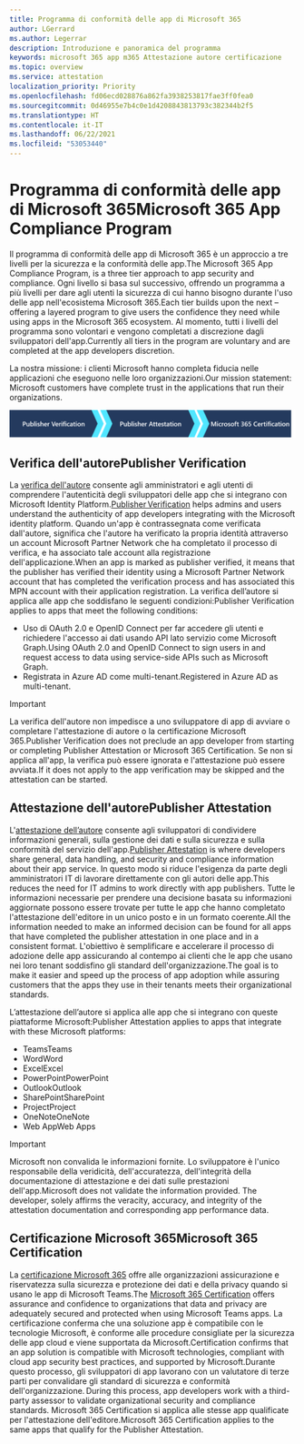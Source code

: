 ```yaml
---
title: Programma di conformità delle app di Microsoft 365
author: LGerrard
ms.author: Legerrar
description: Introduzione e panoramica del programma
keywords: microsoft 365 app m365 Attestazione autore certificazione
ms.topic: overview
ms.service: attestation
localization_priority: Priority
ms.openlocfilehash: fd06ecd028876a862fa3938253817fae3ff0fea0
ms.sourcegitcommit: 0d46955e7b4c0e1d4208843813793c382344b2f5
ms.translationtype: HT
ms.contentlocale: it-IT
ms.lasthandoff: 06/22/2021
ms.locfileid: "53053440"
---
```

# <a name="microsoft-365-app-compliance-program"></a><span data-ttu-id="f6c2a-104">Programma di conformità delle app di Microsoft 365</span><span class="sxs-lookup"><span data-stu-id="f6c2a-104">Microsoft 365 App Compliance Program</span></span>

<span data-ttu-id="f6c2a-105">Il programma di conformità delle app di Microsoft 365 è un approccio a tre livelli per la sicurezza e la conformità delle app.</span><span class="sxs-lookup"><span data-stu-id="f6c2a-105">The Microsoft 365 App Compliance Program, is a three tier approach to app security and compliance.</span></span> <span data-ttu-id="f6c2a-106">Ogni livello si basa sul successivo, offrendo un programma a più livelli per dare agli utenti la sicurezza di cui hanno bisogno durante l'uso delle app nell'ecosistema Microsoft 365.</span><span class="sxs-lookup"><span data-stu-id="f6c2a-106">Each tier builds upon the next – offering a layered program to give users the confidence they need while using apps in the Microsoft 365 ecosystem.</span></span> <span data-ttu-id="f6c2a-107">Al momento, tutti i livelli del programma sono volontari e vengono completati a discrezione dagli sviluppatori dell'app.</span><span class="sxs-lookup"><span data-stu-id="f6c2a-107">Currently all tiers in the program are voluntary and are completed at the app developers discretion.</span></span> 

<span data-ttu-id="f6c2a-108">La nostra missione: i clienti Microsoft hanno completa fiducia nelle applicazioni che eseguono nelle loro organizzazioni.</span><span class="sxs-lookup"><span data-stu-id="f6c2a-108">Our mission statement: Microsoft customers have complete trust in the applications that run their organizations.</span></span>

  ![Approccio a 3 livelli alla conformità delle app](media/Microsoft-App-Compliance-Overview.png) 

## <a name="publisher-verification"></a><span data-ttu-id="f6c2a-110">Verifica dell'autore</span><span class="sxs-lookup"><span data-stu-id="f6c2a-110">Publisher Verification</span></span>

<span data-ttu-id="f6c2a-111">La [verifica dell'autore](https://docs.microsoft.com/azure/active-directory/develop/publisher-verification-overview) consente agli amministratori e agli utenti di comprendere l'autenticità degli sviluppatori delle app che si integrano con Microsoft Identity Platform.</span><span class="sxs-lookup"><span data-stu-id="f6c2a-111">[Publisher Verification](https://docs.microsoft.com/azure/active-directory/develop/publisher-verification-overview) helps admins and users understand the authenticity of app developers integrating with the Microsoft identity platform.</span></span> <span data-ttu-id="f6c2a-112">Quando un'app è contrassegnata come verificata dall'autore, significa che l'autore ha verificato la propria identità attraverso un account Microsoft Partner Network che ha completato il processo di verifica, e ha associato tale account alla registrazione dell'applicazione.</span><span class="sxs-lookup"><span data-stu-id="f6c2a-112">When an app is marked as publisher verified, it means that the publisher has verified their identity using a Microsoft Partner Network account that has completed the verification process and has associated this MPN account with their application registration.</span></span>
<span data-ttu-id="f6c2a-113">La verifica dell’autore si applica alle app che soddisfano le seguenti condizioni:</span><span class="sxs-lookup"><span data-stu-id="f6c2a-113">Publisher Verification applies to apps that meet the following conditions:</span></span>  
- <span data-ttu-id="f6c2a-114">Uso di OAuth 2.0 e OpenID Connect per far accedere gli utenti e richiedere l'accesso ai dati usando API lato servizio come Microsoft Graph.</span><span class="sxs-lookup"><span data-stu-id="f6c2a-114">Using OAuth 2.0 and OpenID Connect to sign users in and request access to data using service-side APIs such as Microsoft Graph.</span></span> 
- <span data-ttu-id="f6c2a-115">Registrata in Azure AD come multi-tenant.</span><span class="sxs-lookup"><span data-stu-id="f6c2a-115">Registered in Azure AD as multi-tenant.</span></span>  

> [!IMPORTANT]
> <span data-ttu-id="f6c2a-116">La verifica dell'autore non impedisce a uno sviluppatore di app di avviare o completare l'attestazione di autore o la certificazione Microsoft 365.</span><span class="sxs-lookup"><span data-stu-id="f6c2a-116">Publisher Verification does not preclude an app developer from starting or completing Publisher Attestation or Microsoft 365 Certification.</span></span> <span data-ttu-id="f6c2a-117">Se non si applica all'app, la verifica può essere ignorata e l'attestazione può essere avviata.</span><span class="sxs-lookup"><span data-stu-id="f6c2a-117">If it does not apply to the app verification may be skipped and the attestation can be started.</span></span>

## <a name="publisher-attestation"></a><span data-ttu-id="f6c2a-118">Attestazione dell'autore</span><span class="sxs-lookup"><span data-stu-id="f6c2a-118">Publisher Attestation</span></span>

<span data-ttu-id="f6c2a-119">L'[attestazione dell’autore](https://docs.microsoft.com/microsoft-365-app-certification/docs/enterprise-app-attestation-guide) consente agli sviluppatori di condividere informazioni generali, sulla gestione dei dati e sulla sicurezza e sulla conformità del servizio dell'app.</span><span class="sxs-lookup"><span data-stu-id="f6c2a-119">[Publisher Attestation](https://docs.microsoft.com/microsoft-365-app-certification/docs/enterprise-app-attestation-guide) is where developers share general, data handling, and security and compliance information about their app service.</span></span> <span data-ttu-id="f6c2a-120">In questo modo si riduce l'esigenza da parte degli amministratori IT di lavorare direttamente con gli autori delle app.</span><span class="sxs-lookup"><span data-stu-id="f6c2a-120">This reduces the need for IT admins to work directly with app publishers.</span></span> <span data-ttu-id="f6c2a-121">Tutte le informazioni necessarie per prendere una decisione basata su informazioni aggiornate possono essere trovate per tutte le app che hanno completato l'attestazione dell'editore in un unico posto e in un formato coerente.</span><span class="sxs-lookup"><span data-stu-id="f6c2a-121">All the information needed to make an informed decision can be found for all apps that have completed the publisher attestation in one place and in a consistent format.</span></span> <span data-ttu-id="f6c2a-122">L'obiettivo è semplificare e accelerare il processo di adozione delle app assicurando al contempo ai clienti che le app che usano nei loro tenant soddisfino gli standard dell'organizzazione.</span><span class="sxs-lookup"><span data-stu-id="f6c2a-122">The goal is to make it easier and speed up the process of app adoption while assuring customers that the apps they use in their tenants meets their organizational standards.</span></span>

<span data-ttu-id="f6c2a-123">L’attestazione dell’autore si applica alle app che si integrano con queste piattaforme Microsoft:</span><span class="sxs-lookup"><span data-stu-id="f6c2a-123">Publisher Attestation applies to apps that integrate with these Microsoft platforms:</span></span>
-   <span data-ttu-id="f6c2a-124">Teams</span><span class="sxs-lookup"><span data-stu-id="f6c2a-124">Teams</span></span>
-   <span data-ttu-id="f6c2a-125">Word</span><span class="sxs-lookup"><span data-stu-id="f6c2a-125">Word</span></span>
-   <span data-ttu-id="f6c2a-126">Excel</span><span class="sxs-lookup"><span data-stu-id="f6c2a-126">Excel</span></span>
-   <span data-ttu-id="f6c2a-127">PowerPoint</span><span class="sxs-lookup"><span data-stu-id="f6c2a-127">PowerPoint</span></span> 
-   <span data-ttu-id="f6c2a-128">Outlook</span><span class="sxs-lookup"><span data-stu-id="f6c2a-128">Outlook</span></span>
- <span data-ttu-id="f6c2a-129">SharePoint</span><span class="sxs-lookup"><span data-stu-id="f6c2a-129">SharePoint</span></span>
- <span data-ttu-id="f6c2a-130">Project</span><span class="sxs-lookup"><span data-stu-id="f6c2a-130">Project</span></span>
- <span data-ttu-id="f6c2a-131">OneNote</span><span class="sxs-lookup"><span data-stu-id="f6c2a-131">OneNote</span></span>
- <span data-ttu-id="f6c2a-132">Web App</span><span class="sxs-lookup"><span data-stu-id="f6c2a-132">Web Apps</span></span>

> [!IMPORTANT]
> <span data-ttu-id="f6c2a-p105">Microsoft non convalida le informazioni fornite. Lo sviluppatore è l'unico responsabile della veridicità, dell'accuratezza, dell'integrità della documentazione di attestazione e dei dati sulle prestazioni dell'app.</span><span class="sxs-lookup"><span data-stu-id="f6c2a-p105">Microsoft does not validate the information provided. The developer, solely affirms the veracity, accuracy, and integrity of the attestation documentation and corresponding app performance data.</span></span> 

## <a name="microsoft-365-certification"></a><span data-ttu-id="f6c2a-135">Certificazione Microsoft 365</span><span class="sxs-lookup"><span data-stu-id="f6c2a-135">Microsoft 365 Certification</span></span>
<span data-ttu-id="f6c2a-136">La [certificazione Microsoft 365](https://docs.microsoft.com/microsoft-365-app-certification/docs/enterprise-app-certification-guide) offre alle organizzazioni assicurazione e riservatezza sulla sicurezza e protezione dei dati e della privacy quando si usano le app di Microsoft Teams.</span><span class="sxs-lookup"><span data-stu-id="f6c2a-136">The [Microsoft 365 Certification](https://docs.microsoft.com/microsoft-365-app-certification/docs/enterprise-app-certification-guide) offers assurance and confidence to organizations that data and privacy are adequately secured and protected when using Microsoft Teams apps.</span></span> <span data-ttu-id="f6c2a-137">La certificazione conferma che una soluzione app è compatibile con le tecnologie Microsoft, è conforme alle procedure consigliate per la sicurezza delle app cloud e viene supportata da Microsoft.</span><span class="sxs-lookup"><span data-stu-id="f6c2a-137">Certification confirms that an app solution is compatible with Microsoft technologies, compliant with cloud app security best practices, and supported by Microsoft.</span></span><span data-ttu-id="f6c2a-138">Durante questo processo, gli sviluppatori di app lavorano con un valutatore di terze parti per convalidare gli standard di sicurezza e conformità dell'organizzazione.</span><span class="sxs-lookup"><span data-stu-id="f6c2a-138"> During this process, app developers work with a third-party assessor to validate organizational security and compliance standards.</span></span> <span data-ttu-id="f6c2a-139">Microsoft 365 Certification si applica alle stesse app qualificate per l'attestazione dell'editore.</span><span class="sxs-lookup"><span data-stu-id="f6c2a-139">Microsoft 365 Certification applies to the same apps that qualify for the Publisher Attestation.</span></span> 


